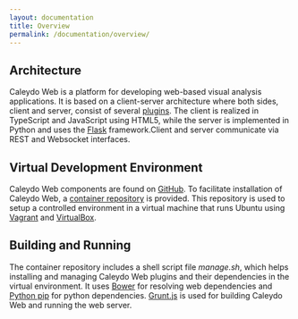 ```yaml
---
layout: documentation
title: Overview
permalink: /documentation/overview/
---
```

## Architecture
Caleydo Web is a platform for developing web-based visual analysis applications. It is based on a client-server architecture where both sides, client and server, consist of several [plugins](../plugin_mechanism). The client is realized in TypeScript and JavaScript using HTML5, while the server is implemented in Python and uses the [Flask](http://flask.pocoo.org/) framework.Client and server communicate via REST and Websocket interfaces. 

## Virtual Development Environment
Caleydo Web components are found on [GitHub](https://github.com/Caleydo). To facilitate installation of Caleydo Web, a [container repository](https://github.com/Caleydo/caleydo_web_container) is provided. This repository is used to setup a controlled environment in a virtual machine that runs Ubuntu using [Vagrant](https://www.vagrantup.com/) and [VirtualBox](https://www.virtualbox.org/). 

## Building and Running
The container repository includes a shell script file *manage.sh*, which helps installing and managing Caleydo Web plugins and their dependencies in the virtual environment. It uses [Bower](http://bower.io/) for resolving web dependencies and [Python pip](https://pypi.python.org/pypi/pip) for python dependencies. [Grunt.js](http://gruntjs.com/) is used for building Caleydo Web and running the web server.
